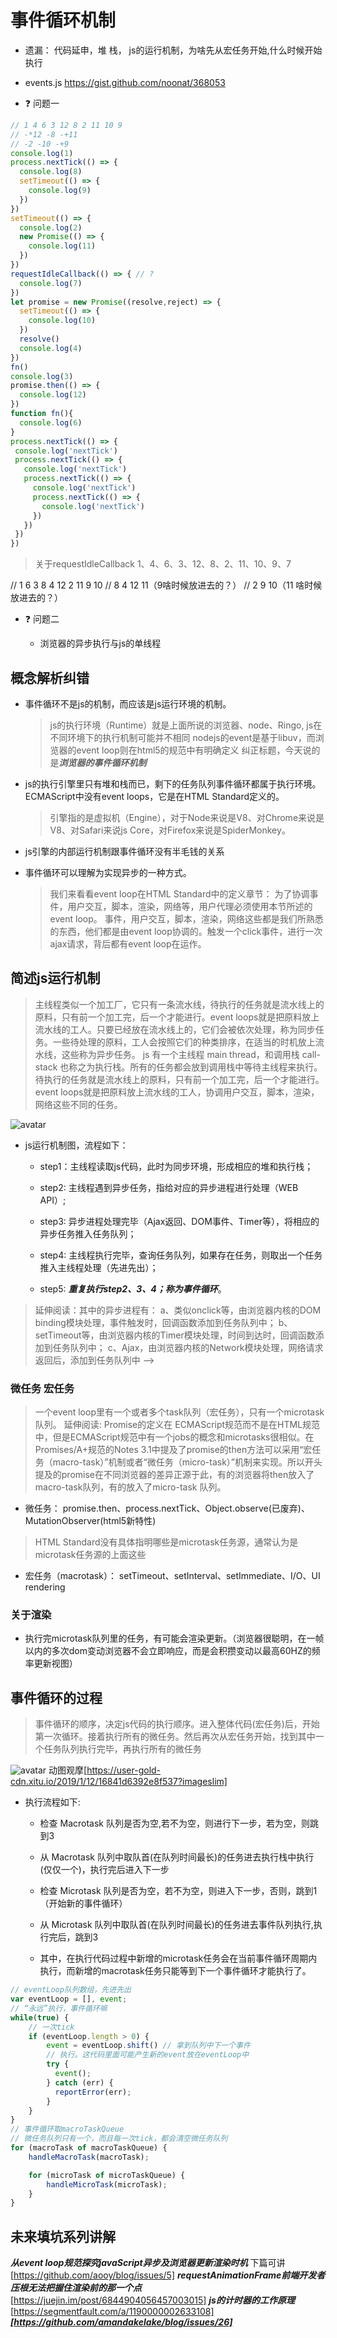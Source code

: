 # 事件循环机制

- 遗漏： 代码延申，堆 栈， js的运行机制，为啥先从宏任务开始,什么时候开始执行
- events.js https://gist.github.com/noonat/368053

- ❓ 问题一

```js
// 1 4 6 3 12 8 2 11 10 9
// -*12 -8 -+11
// -2 -10 -+9
console.log(1)
process.nextTick(() => {
  console.log(8)
  setTimeout(() => {
    console.log(9)
  })
})
setTimeout(() => {
  console.log(2)
  new Promise(() => {
    console.log(11)
  })
})
requestIdleCallback(() => { // ?
  console.log(7)
})
let promise = new Promise((resolve,reject) => {
  setTimeout(() => {
    console.log(10)
  })
  resolve()
  console.log(4)
})
fn()
console.log(3)
promise.then(() => {
  console.log(12)
})
function fn(){
  console.log(6)
}
process.nextTick(() => {
 console.log('nextTick')
 process.nextTick(() => {
   console.log('nextTick')
   process.nextTick(() => {
     console.log('nextTick')
     process.nextTick(() => {
       console.log('nextTick')
     })
   })
 })
})
```

> 关于requestIdleCallback
> 1、4、6、3、12、8、2、11、10、9、7

// 1 6 3 8 4 12 2 11 9 10
// 8 4 12 11（9啥时候放进去的？）
// 2 9 10（11 啥时候放进去的？）

- ❓ 问题二

  - 浏览器的异步执行与js的单线程

## 概念解析纠错

- 事件循环不是js的机制，而应该是js运行环境的机制。

  > js的执行环境（Runtime）就是上面所说的浏览器、node、Ringo, js在不同环境下的执行机制可能并不相同
  > nodejs的event是基于libuv，而浏览器的event loop则在html5的规范中有明确定义
  > 纠正标题，今天说的是***浏览器的事件循环机制***

- js的执行引擎里只有堆和栈而已，剩下的任务队列事件循环都属于执行环境。ECMAScript中没有event loops，它是在HTML Standard定义的。

  > 引擎指的是虚拟机（Engine），对于Node来说是V8、对Chrome来说是V8、对Safari来说js Core，对Firefox来说是SpiderMonkey。

- js引擎的内部运行机制跟事件循环没有半毛钱的关系

- 事件循环可以理解为实现异步的一种方式。

  > 我们来看看event loop在HTML Standard中的定义章节：
  > 为了协调事件，用户交互，脚本，渲染，网络等，用户代理必须使用本节所述的event loop。
  > 事件，用户交互，脚本，渲染，网络这些都是我们所熟悉的东西，他们都是由event loop协调的。触发一个click事件，进行一次ajax请求，背后都有event loop在运作。

## 简述js运行机制

> 主线程类似一个加工厂，它只有一条流水线，待执行的任务就是流水线上的原料，只有前一个加工完，后一个才能进行。event loops就是把原料放上流水线的工人。只要已经放在流水线上的，它们会被依次处理，称为同步任务。一些待处理的原料，工人会按照它们的种类排序，在适当的时机放上流水线，这些称为异步任务。
> js 有一个主线程 main thread，和调用栈 call-stack 也称之为执行栈。所有的任务都会放到调用栈中等待主线程来执行。待执行的任务就是流水线上的原料，只有前一个加工完，后一个才能进行。event loops就是把原料放上流水线的工人，协调用户交互，脚本，渲染，网络这些不同的任务。

![avatar](js运行机制.png)

- js运行机制图，流程如下：

  - step1：主线程读取js代码，此时为同步环境，形成相应的堆和执行栈；

  - step2: 主线程遇到异步任务，指给对应的异步进程进行处理（WEB API）;

  - step3: 异步进程处理完毕（Ajax返回、DOM事件、Timer等），将相应的异步任务推入任务队列；

  - step4: 主线程执行完毕，查询任务队列，如果存在任务，则取出一个任务推入主线程处理（先进先出）；

  - step5: ***重复执行step2、3、4；称为事件循环***。

> 延伸阅读：其中的异步进程有：
> a、类似onclick等，由浏览器内核的DOM binding模块处理，事件触发时，回调函数添加到任务队列中；
> b、setTimeout等，由浏览器内核的Timer模块处理，时间到达时，回调函数添加到任务队列中；
> c、Ajax，由浏览器内核的Network模块处理，网络请求返回后，添加到任务队列中 -->

### 微任务 宏任务

> 一个event loop里有一个或者多个task队列（宏任务），只有一个microtask 队列。
> 延伸阅读: Promise的定义在 ECMAScript规范而不是在HTML规范中，但是ECMAScript规范中有一个jobs的概念和microtasks很相似。在Promises/A+规范的Notes 3.1中提及了promise的then方法可以采用“宏任务（macro-task）”机制或者“微任务（micro-task）”机制来实现。所以开头提及的promise在不同浏览器的差异正源于此，有的浏览器将then放入了macro-task队列，有的放入了micro-task 队列。

- 微任务： promise.then、process.nextTick、Object.observe(已废弃)、MutationObserver(html5新特性)

> HTML Standard没有具体指明哪些是microtask任务源，通常认为是microtask任务源的上面这些

- 宏任务（macrotask）： setTimeout、setInterval、setImmediate、I/O、UI rendering

### 关于渲染

- 执行完microtask队列里的任务，有可能会渲染更新。（浏览器很聪明，在一帧以内的多次dom变动浏览器不会立即响应，而是会积攒变动以最高60HZ的频率更新视图）

## 事件循环的过程

> 事件循环的顺序，决定js代码的执行顺序。进入整体代码(宏任务)后，开始第一次循环。接着执行所有的微任务。然后再次从宏任务开始，找到其中一个任务队列执行完毕，再执行所有的微任务

![avatar](事件循环流程图.png)
动图观摩[https://user-gold-cdn.xitu.io/2019/1/12/16841d6392e8f537?imageslim]

- 执行流程如下:

  - 检查 Macrotask 队列是否为空,若不为空，则进行下一步，若为空，则跳到3

  - 从 Macrotask 队列中取队首(在队列时间最长)的任务进去执行栈中执行(仅仅一个)，执行完后进入下一步

  - 检查 Microtask 队列是否为空，若不为空，则进入下一步，否则，跳到1（开始新的事件循环）

  - 从 Microtask 队列中取队首(在队列时间最长)的任务进去事件队列执行,执行完后，跳到3

  - 其中，在执行代码过程中新增的microtask任务会在当前事件循环周期内执行，而新增的macrotask任务只能等到下一个事件循环才能执行了。

```js
// eventLoop队列数组，先进先出
var eventLoop = [], event;
// “永远”执行，事件循环嘛
while(true) {
    // 一次tick
    if (eventLoop.length > 0) {
        event = eventLoop.shift() // 拿到队列中下一个事件
        // 执行。这代码里面可能产生新的event放在eventLoop中
        try {
          event();
        } catch (err) {
          reportError(err);
        }
    }
}
// 事件循环取macroTaskQueue
// 微任务队列只有一个，而且每一次tick，都会清空微任务队列
for (macroTask of macroTaskQueue) {
    handleMacroTask(macroTask);

    for (microTask of microTaskQueue) {
        handleMicroTask(microTask);
    }
}
```

## 未来填坑系列讲解

 ***从event loop规范探究javaScript异步及浏览器更新渲染时机*** 下篇可讲[https://github.com/aooy/blog/issues/5]
 ***requestAnimationFrame前端开发者压根无法把握住渲染前的那一个点***[https://juejin.im/post/6844904056457003015]
 ***js的计时器的工作原理***[https://segmentfault.com/a/1190000002633108]
 ***[https://github.com/amandakelake/blog/issues/26]***